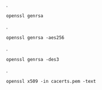 .
    
    openssl genrsa

.
    
    openssl genrsa -aes256

.
    
    openssl genrsa -des3


.

    openssl x509 -in cacerts.pem -text

